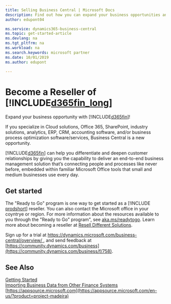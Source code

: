 ```yaml
---
title: Selling Business Central | Microsoft Docs
description: Find out how you can expand your business opportunities and become a Microsoft partner and Business Central reseller.
author: edupont04

ms.service: dynamics365-business-central
ms.topic: get-started-article
ms.devlang: na
ms.tgt_pltfrm: na
ms.workload: na
ms.search.keywords: microsoft partner
ms.date: 10/01/2019
ms.author: edupont

---
```

# Become a Reseller of [!INCLUDE[d365fin_long](includes/d365fin_long_md.md)]
Expand your business opportunity with [!INCLUDE[d365fin](includes/d365fin_md.md)]!  

If you specialize in Cloud solutions, Office 365, SharePoint, industry solutions, analytics, ERP, CRM, accounting software, and/or business process optimization software/services, Business Central is a new opportunity.   

[!INCLUDE[d365fin](includes/d365fin_md.md)] can help you differentiate and deepen customer relationships by giving you the capability to deliver an end-to-end business management solution that’s connecting people and processes like never before, embedded within familiar Microsoft Office tools that small and medium businesses use every day.  

## Get started

The "Ready to Go" program is one way to get started as a [!INCLUDE [prodshort](includes/prodshort.md)] reseller. You can also contact the Microsoft office in your coyntrye or region. For more information about the resources available to you through the "Ready to Go" program", see [aka.ms/readytogo](https://aka.ms/readytogo). Learn more about becoming a reseller at [Resell Different Solutions](/dynamics365/business-central/dev-itpro/developer/readiness/readiness-reseller).  

Sign up for a trial at [https://dynamics.microsoft.com/business-central/overview/
](https://dynamics.microsoft.com/en-us/business-central/overview/
), and send feedback at [https://community.dynamics.com/business](https://community.dynamics.com/business/f/758).  

## See Also

[Getting Started](product-get-started.md)  
[Importing Business Data from Other Finance Systems](across-import-data-configuration-packages.md)  
[https://appsource.microsoft.com](https://appsource.microsoft.com/en-us/?product=project-madeira)  
